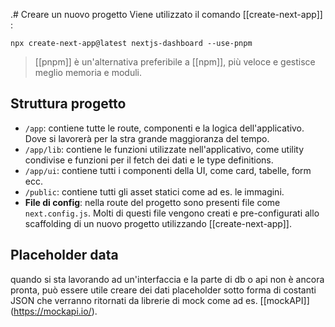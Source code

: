 .# Creare un nuovo progetto
Viene utilizzato il comando [[create-next-app]] :

```terminal
npx create-next-app@latest nextjs-dashboard --use-pnpm
```

> [[pnpm]] è un'alternativa preferibile a [[npm]], più veloce e gestisce meglio memoria e moduli.

## Struttura progetto

- `/app`: contiene tutte le route, componenti e la logica dell'applicativo. Dove si lavorerà per la stra grande maggioranza del tempo.
- `/app/lib`: contiene le funzioni utilizzate nell'applicativo, come utility condivise e funzioni per il fetch dei dati e le type definitions.
- `/app/ui`: contiene tutti i componenti della UI, come card, tabelle, form ecc.
- `/public`: contiene tutti gli asset statici come ad es. le immagini.
- **File di config**: nella route del progetto sono presenti file come `next.config.js`.
  Molti di questi file vengono creati e pre-configurati allo scaffolding di un nuovo progetto utilizzando [[create-next-app]].

## Placeholder data

quando si sta lavorando ad un'interfaccia e la parte di db o api non è ancora pronta, può essere utile creare dei dati placeholder sotto forma di costanti JSON che verranno ritornati da librerie di mock come ad es. [[mockAPI]] (https://mockapi.io/).